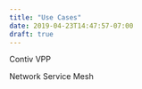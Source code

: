 ```yaml
---
title: "Use Cases"
date: 2019-04-23T14:47:57-07:00
draft: true
---
```


Contiv VPP

Network Service Mesh